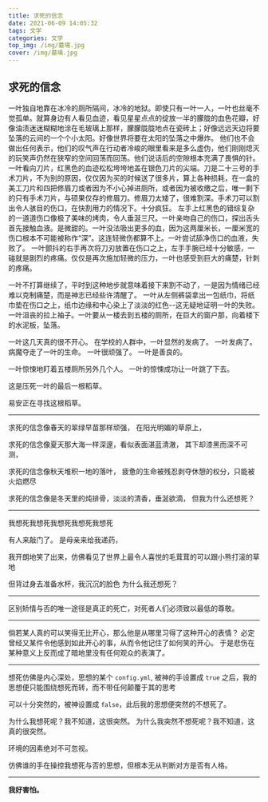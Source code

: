 ```yaml
---
title: 求死的信念
date: 2021-06-09 14:05:32
tags: 文学
categories: 文学
top_img: /img/墓場.jpg
cover: /img/墓場.jpg
---
```


## 求死的信念

一叶独自地靠在冰冷的厕所隔间，冰冷的地狱。即使只有一叶一人，一叶也丝毫不觉孤单。就算身边有人看见血迹，看见星星点点的绽放一半的朦胧的血色花瓣，好像油渍迷迷糊糊地涂在毛玻璃上那样，朦朦胧胧地点在瓷砖上；好像远远天边将要坠落的云间的一个个小太阳。好像世界将要在太阳的坠落之中爆炸。
他们也不会做出任何表示，他们的叹气声在行动者冷峻的眼里看来是多么虚伪，他们刚刚熄灭的玩笑声仍然在狭窄的空间回荡而回荡。他们说话后的空隙根本充满了畏惧的针。
一叶看向刀片，红黑色的血迹松松垮垮地盖在银色刀片的尖端。刀是二十三号的手术刀片，不为别的原因，仅仅因为买的时候送了很多片，算上各种损耗，在一盒的美工刀片和四把修眉刀或者因为不小心掉进厕所，或者因为被收缴之后，唯一剩下的只有手术刀片，与硕果仅存的修眉刀。修眉刀太矮了，很难割深。手术刀可以割出令人骇目的伤口，在快割用力的情况下。十分疯狂。
左手上红黑色的错综复杂的一道道伤口像极了美味的烤肉，令人垂涎三尺。一叶亲吻自己的伤口，探出舌头首先接触血液。是微甜的。一叶没法吸出更多的血，因为这两厘米长，一厘米宽的伤口根本不可能被称作“深”。这连轻微伤都算不上。一叶尝试舔净伤口的血液，失败了。
一叶颤抖的右手再次将刀刃放置在伤口之上，左手手腕已经十分敏感，一碰就是剧烈的疼痛。仅仅是再次施加轻微的压力，一叶也感受到巨大的痛楚，针刺的疼痛。

一叶不打算继续了，平时到这种地步就意味着接下来割不动了，一是因为情绪已经难以克制痛楚，而是神志已经些许清醒了。
一叶从左侧裤袋拿出一包纸巾，将纸巾垫在伤口之上，纸巾边缘和中心染上了淡淡的红色--这无疑地证明一叶的失败。一叶沮丧的拉上袖子。一叶要从一楼去到五楼的厕所，在巨大的窗户那，向着楼下的水泥板，坠落。

一叶这几天真的很不开心。
在学校的人群中，一叶显然的发病了。
一叶发病了。
病魔夺走了一叶的生命。
一叶很顽强了。
一叶是善良的。

一叶惊悚地盯着五楼厕所另外几个人。
一叶的惊悚成功让一叶跳了下去。

这是压死一叶的最后一根稻草。

易安正在寻找这根稻草。

---

求死的信念像春天的翠绿早苗那样顽强，
在阳光明媚的草原上，

求死的信念像夏天那大海一样深邃，看似表面湛蓝清澈，
其下却漆黑而深不可测，

求死的信念像秋天堆积一地的落叶，
疲惫的生命被残忍剥夺休憩的权分，只能被火焰燃尽

求死的信念像是冬天里的炖排骨，淡淡的清香，垂涎欲滴，
但我为什么还想死？

---

我想死我想死我想死我想死我想死

有人来敲门了。
是母亲来给我递药，

我开朗地笑了出来，仿佛看见了世界上最令人喜悦的毛茸茸的可以跟小熊打滚的草地

但背过身去准备水杯，我沉沉的脸色
为什么我还想死？

---

区别矫情与否的唯一途径是真正的死亡，对死者人们必须致以最低的尊敬。

---

倘若某人真的可以笑得无比开心，那么他是从哪里习得了这种开心的表情？
必定曾经又某件令他感到如此开心的事，从而令他记住了如何笑的开心。
于是悲伤在某种意义上反而成了暗地里没有任何观众的表演了。

---

想死仿佛是内心深处，思想的某个 `config.yml`,
被神的手设置成 `true` 之后，我的思想便只能围绕想死而转，而不带任何颠覆于其的思考

可以十分突然的，被神设置成 `false`，此后我的思想便突然的不想死了。

为什么我想死呢？我不知道，这很突然。
为什么我突然不想死呢？我不知道，这真的很突然。

环境的因素绝对不可忽视。

仿佛谁的手在操控我想死与否的思想，但根本无从判断对方是否有人格。

---

**我好害怕。**
